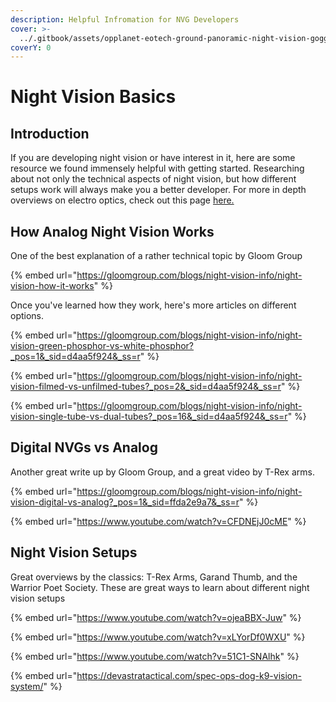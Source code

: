 ```yaml
---
description: Helpful Infromation for NVG Developers
cover: >-
  ../.gitbook/assets/opplanet-eotech-ground-panoramic-night-vision-goggle-gpg-000-a32.png
coverY: 0
---
```


# Night Vision Basics

## Introduction

If you are developing night vision or have interest in it, here are some resource we found immensely helpful with getting started. Researching about not only the technical aspects of night vision, but how different setups work will always make you a better developer. For more in depth overviews on electro optics, check out this page [here.](thermal-and-electro-optics.md)

## How Analog Night Vision Works

One of the best explanation of a rather technical topic by Gloom Group

{% embed url="https://gloomgroup.com/blogs/night-vision-info/night-vision-how-it-works" %}

Once you've learned how they work, here's more articles on different options.&#x20;

{% embed url="https://gloomgroup.com/blogs/night-vision-info/night-vision-green-phosphor-vs-white-phosphor?_pos=1&_sid=d4aa5f924&_ss=r" %}

{% embed url="https://gloomgroup.com/blogs/night-vision-info/night-vision-filmed-vs-unfilmed-tubes?_pos=2&_sid=d4aa5f924&_ss=r" %}

{% embed url="https://gloomgroup.com/blogs/night-vision-info/night-vision-single-tube-vs-dual-tubes?_pos=16&_sid=d4aa5f924&_ss=r" %}

##

## Digital NVGs vs Analog

Another great write up by Gloom Group, and a great video by T-Rex arms.

{% embed url="https://gloomgroup.com/blogs/night-vision-info/night-vision-digital-vs-analog?_pos=1&_sid=ffda2e9a7&_ss=r" %}

{% embed url="https://www.youtube.com/watch?v=CFDNEjJ0cME" %}

## Night Vision Setups

Great overviews by the classics: T-Rex Arms, Garand Thumb, and the Warrior Poet Society. These are great ways to learn about different night vision setups&#x20;



{% embed url="https://www.youtube.com/watch?v=ojeaBBX-Juw" %}

{% embed url="https://www.youtube.com/watch?v=xLYorDf0WXU" %}

{% embed url="https://www.youtube.com/watch?v=51C1-SNAlhk" %}

{% embed url="https://devastratactical.com/spec-ops-dog-k9-vision-system/" %}

